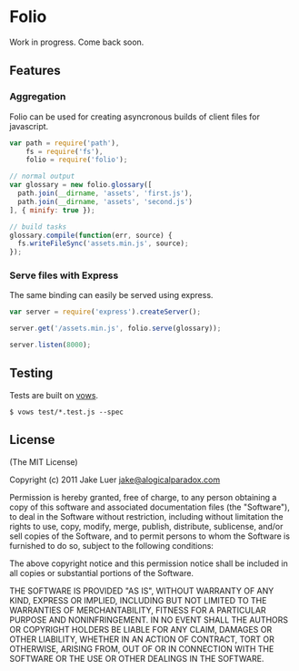 # Folio

Work in progress. Come back soon.

## Features

### Aggregation

Folio can be used for creating asyncronous builds of client files for javascript.

```js
var path = require('path'),
    fs = require('fs'),
    folio = require('folio');

// normal output
var glossary = new folio.glossary([
  path.join(__dirname, 'assets', 'first.js'),
  path.join(__dirname, 'assets', 'second.js')
], { minify: true });

// build tasks
glossary.compile(function(err, source) {
  fs.writeFileSync('assets.min.js', source);
});
```

### Serve files with Express

The same binding can easily be served using express.

```js
var server = require('express').createServer();

server.get('/assets.min.js', folio.serve(glossary));

server.listen(8000);
```

## Testing

Tests are built on [vows](http://vowsjs.org).

`$ vows test/*.test.js --spec`

## License

(The MIT License)

Copyright (c) 2011 Jake Luer <jake@alogicalparadox.com>

Permission is hereby granted, free of charge, to any person obtaining a copy
of this software and associated documentation files (the "Software"), to deal
in the Software without restriction, including without limitation the rights
to use, copy, modify, merge, publish, distribute, sublicense, and/or sell
copies of the Software, and to permit persons to whom the Software is
furnished to do so, subject to the following conditions:

The above copyright notice and this permission notice shall be included in
all copies or substantial portions of the Software.

THE SOFTWARE IS PROVIDED "AS IS", WITHOUT WARRANTY OF ANY KIND, EXPRESS OR
IMPLIED, INCLUDING BUT NOT LIMITED TO THE WARRANTIES OF MERCHANTABILITY,
FITNESS FOR A PARTICULAR PURPOSE AND NONINFRINGEMENT. IN NO EVENT SHALL THE
AUTHORS OR COPYRIGHT HOLDERS BE LIABLE FOR ANY CLAIM, DAMAGES OR OTHER
LIABILITY, WHETHER IN AN ACTION OF CONTRACT, TORT OR OTHERWISE, ARISING FROM,
OUT OF OR IN CONNECTION WITH THE SOFTWARE OR THE USE OR OTHER DEALINGS IN
THE SOFTWARE.